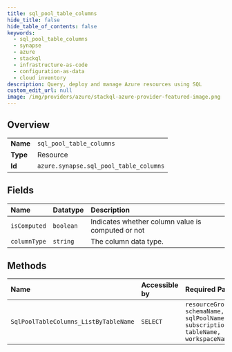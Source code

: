 ```yaml
---
title: sql_pool_table_columns
hide_title: false
hide_table_of_contents: false
keywords:
  - sql_pool_table_columns
  - synapse
  - azure    
  - stackql
  - infrastructure-as-code
  - configuration-as-data
  - cloud inventory
description: Query, deploy and manage Azure resources using SQL
custom_edit_url: null
image: /img/providers/azure/stackql-azure-provider-featured-image.png
---
```

  
    

## Overview
<table><tbody>
<tr><td><b>Name</b></td><td><code>sql_pool_table_columns</code></td></tr>
<tr><td><b>Type</b></td><td>Resource</td></tr>
<tr><td><b>Id</b></td><td><code>azure.synapse.sql_pool_table_columns</code></td></tr>
</tbody></table>

## Fields
| Name | Datatype | Description |
|:-----|:---------|:------------|
| `isComputed` | `boolean` | Indicates whether column value is computed or not |
| `columnType` | `string` | The column data type. |
## Methods
| Name | Accessible by | Required Params |
|:-----|:--------------|:----------------|
| `SqlPoolTableColumns_ListByTableName` | `SELECT` | `resourceGroupName, schemaName, sqlPoolName, subscriptionId, tableName, workspaceName` |
